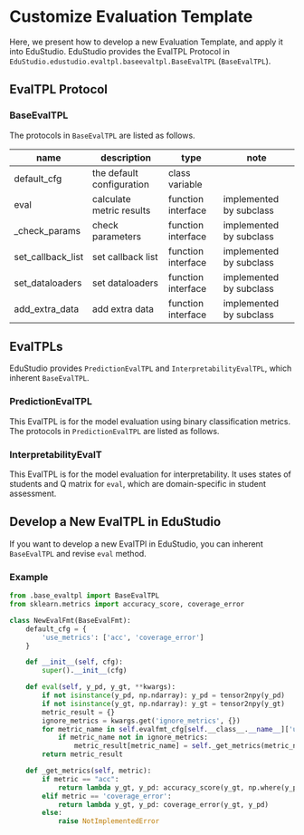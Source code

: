 Customize Evaluation Template
======================
Here, we present how to develop a new Evaluation Template, and apply it into EduStudio.
EduStudio provides the EvalTPL Protocol in ``EduStudio.edustudio.evaltpl.baseevaltpl.BaseEvalTPL`` (``BaseEvalTPL``).

EvalTPL Protocol
----------------------

### BaseEvalTPL
The protocols in ``BaseEvalTPL`` are listed as follows.

| name              | description               | type               | note                    |
| ----------------- | ------------------------- | ------------------ | ----------------------- |
| default_cfg       | the default configuration | class variable     |                         |
| eval              | calculate metric results  | function interface | implemented by subclass |
| _check_params     | check parameters          | function interface | implemented by subclass |
| set_callback_list | set callback list         | function interface | implemented by subclass |
| set_dataloaders   | set dataloaders           | function interface | implemented by subclass |
| add_extra_data    | add extra data            | function interface | implemented by subclass |



EvalTPLs
----------------------

EduStudio provides ``PredictionEvalTPL`` and ``InterpretabilityEvalTPL``, which inherent ``BaseEvalTPL``.

### PredictionEvalTPL
This EvalTPL is for the model evaluation using binary classification metrics.
The protocols in ``PredictionEvalTPL`` are listed as follows.


### InterpretabilityEvalT
This EvalTPL is for the model evaluation for interpretability. It uses states of students and Q matrix for ``eval``, which are domain-specific in student assessment.

## Develop a New EvalTPL in EduStudio

If you want to develop a new EvalTPl in EduStudio, you can inherent ``BaseEvalTPL`` and revise ``eval`` method.

### Example

```python
from .base_evaltpl import BaseEvalTPL
from sklearn.metrics import accuracy_score, coverage_error

class NewEvalFmt(BaseEvalFmt):
    default_cfg = {
        'use_metrics': ['acc', 'coverage_error']
    }

    def __init__(self, cfg):
        super().__init__(cfg)

    def eval(self, y_pd, y_gt, **kwargs):
        if not isinstance(y_pd, np.ndarray): y_pd = tensor2npy(y_pd)
        if not isinstance(y_gt, np.ndarray): y_gt = tensor2npy(y_gt)
        metric_result = {}
        ignore_metrics = kwargs.get('ignore_metrics', {})
        for metric_name in self.evalfmt_cfg[self.__class__.__name__]['use_metrics']:
            if metric_name not in ignore_metrics:
                metric_result[metric_name] = self._get_metrics(metric_name)(y_gt, y_pd)
        return metric_result

    def _get_metrics(self, metric):
        if metric == "acc":
            return lambda y_gt, y_pd: accuracy_score(y_gt, np.where(y_pd >= 0.5, 1, 0))
        elif metric == 'coverage_error':
            return lambda y_gt, y_pd: coverage_error(y_gt, y_pd)
        else:
            raise NotImplementedError
```
